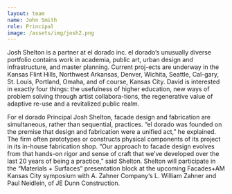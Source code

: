 ```yaml
---
layout: team
name: John Smith
role: Principal
image: /assets/img/josh2.png
---
```


Josh Shelton is a partner at el dorado inc. el dorado’s unusually diverse portfolio contains work in academia, public art, urban design and infrastructure, and master planning. Current proj-ects are underway in the Kansas Flint Hills, Northwest Arkansas, Denver, Wichita, Seattle, Cal-gary, St. Louis, Portland, Omaha, and of course, Kansas City. David is interested in exactly four things: the usefulness of higher education, new ways of problem solving through artist collabora-tions, the regenerative value of adaptive re-use and a revitalized public realm.

For el dorado Principal Josh Shelton, facade design and fabrication are simultaneous, rather than sequential, practices. “el dorado was founded on the premise that design and fabrication were a unified act,” he explained. The firm often prototypes or constructs physical components of its project in its in-house fabrication shop. “Our approach to facade design evolves from that hands-on rigor and sense of craft that we’ve developed over the last 20 years of being a practice,” said Shelton. Shelton will participate in the “Materials + Surfaces” presentation block at the upcoming Facades+AM Kansas City symposium with A. Zahner Company‘s L. William Zahner and Paul Neidlein, of JE Dunn Construction.